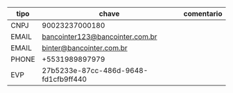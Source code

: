 | tipo  | chave                                | comentario |
| ----- | ------------------------------------ | ---------- |
| CNPJ  | 90023237000180                       |            |
| EMAIL | bancointer123@bancointer.com.br      |            |
| EMAIL | binter@bancointer.com.br             |            |
| PHONE | +5531989897979                       |            |
| EVP   | 27b5233e-87cc-486d-9648-fd1cfb9ff440 |            |
